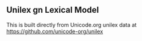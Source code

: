 Unilex gn Lexical Model
----------------------

This is built directly from Unicode.org unilex data at
https://github.com/unicode-org/unilex
